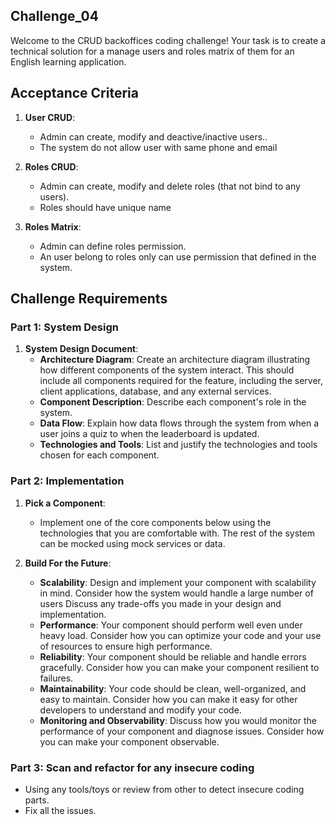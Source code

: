 
## Challenge_04

Welcome to the CRUD backoffices coding challenge! Your task is to create a technical solution for a manage users and roles matrix of them for an English learning application.

## Acceptance Criteria

1.  **User CRUD**:

    -   Admin can create, modify and deactive/inactive users..
    -   The system do not allow user with same phone and email

2.  **Roles CRUD**:

    -   Admin can create, modify and delete roles (that not bind to any users).
    -   Roles should have unique name
    
3.  **Roles Matrix**:

    -   Admin can define roles permission.
    -   An user belong to roles only can use permission that defined in the system.

## Challenge Requirements

### Part 1: System Design

1.  **System Design Document**:
    -   **Architecture Diagram**: Create an architecture diagram illustrating how different components of the system interact. This should include all components required for the feature, including the server, client applications, database, and any external services.
    -   **Component Description**: Describe each component's role in the system.
    -   **Data Flow**: Explain how data flows through the system from when a user joins a quiz to when the leaderboard is updated.
    -   **Technologies and Tools**: List and justify the technologies and tools chosen for each component.

### Part 2: Implementation

1.  **Pick a Component**:

    -   Implement one of the core components below using the technologies that you are comfortable with. The rest of the system can be mocked using mock services or data.

2.  **Build For the Future**:

    - **Scalability**: Design and implement your component with scalability in mind. Consider how the system would handle a large number of users  Discuss any trade-offs you made in your design and implementation.
    - **Performance**: Your component should perform well even under heavy load. Consider how you can optimize your code and your use of resources to ensure high performance.
    - **Reliability**: Your component should be reliable and handle errors gracefully. Consider how you can make your component resilient to failures.
    - **Maintainability**: Your code should be clean, well-organized, and easy to maintain. Consider how you can make it easy for other developers to understand and modify your code.
    - **Monitoring and Observability**: Discuss how you would monitor the performance of your component and diagnose issues. Consider how you can make your component observable.

### Part 3: Scan and refactor for any insecure coding

-   Using any tools/toys or review from other to detect insecure coding parts.
-   Fix all the issues.